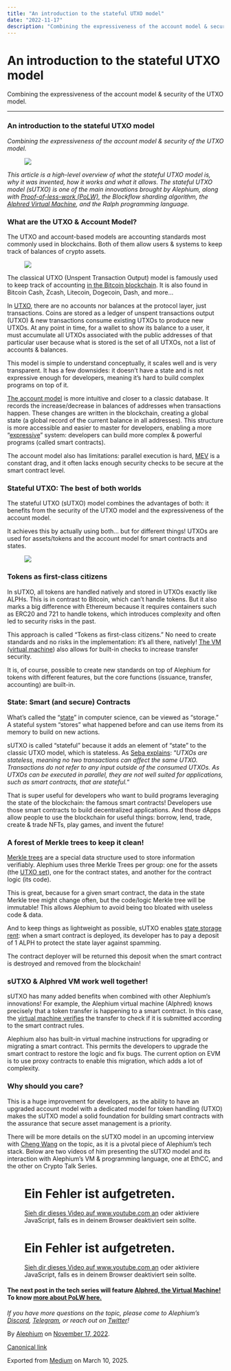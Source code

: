 ```yaml
---
title: "An introduction to the stateful UTXO model"
date: "2022-11-17"
description: "Combining the expressiveness of the account model & security of the UTXO model."
---
```


<div>

# An introduction to the stateful UTXO model

</div>

<div class="section p-summary" field="subtitle">

Combining the expressiveness of the account model & security of the UTXO model.

</div>

<div class="section e-content" field="body">

<div id="3f12" class="section section section--body section--first section--last">

<div class="section-divider">

------------------------------------------------------------------------

</div>

<div class="section-content">

<div class="section-inner sectionLayout--insetColumn">

### An introduction to the stateful UTXO model

*Combining the expressiveness of the account model & security of the UTXO model.*

<figure id="5b6e" class="graf graf--figure graf-after--p">
<img src="https://cdn-images-1.medium.com/max/800/0*EpiUlO8ndw-pqdMq" class="graf-image" data-image-id="0*EpiUlO8ndw-pqdMq" data-width="1024" data-height="576" data-is-featured="true" />
</figure>

*This article is a high-level overview of what the stateful UTXO model is, why it was invented, how it works and what it allows. The stateful UTXO model (sUTXO) is one of the main innovations brought by Alephium, along with* <a href="https://medium.com/@alephium/tech-talk-1-the-ultimate-guide-to-proof-of-less-work-the-universe-and-everything-ba70644ab301" class="markup--anchor markup--p-anchor" data-href="https://medium.com/@alephium/tech-talk-1-the-ultimate-guide-to-proof-of-less-work-the-universe-and-everything-ba70644ab301" target="_blank"><em>Proof-of-less-work (PoLW),</em></a> *the Blockflow sharding algorithm, the* <a href="https://medium.com/@alephium/meet-alphred-a-virtual-machine-like-no-others-85ce86540025" class="markup--anchor markup--p-anchor" data-href="https://medium.com/@alephium/meet-alphred-a-virtual-machine-like-no-others-85ce86540025" target="_blank"><em>Alphred Virtual Machine</em></a>*, and the Ralph programming language.*

### What are the UTXO & Account Model?

The UTXO and account-based models are accounting standards most commonly used in blockchains. Both of them allow users & systems to keep track of balances of crypto assets.

<figure id="3603" class="graf graf--figure graf-after--p">
<img src="https://cdn-images-1.medium.com/max/800/0*5vv7al_kblqwUazQ" class="graf-image" data-image-id="0*5vv7al_kblqwUazQ" data-width="1024" data-height="525" />
</figure>

The classical UTXO (Unspent Transaction Output) model is famously used to keep track of accounting <a href="https://river.com/learn/bitcoins-utxo-model/" class="markup--anchor markup--p-anchor" data-href="https://river.com/learn/bitcoins-utxo-model/" rel="noopener" target="_blank">in the Bitcoin blockchain</a>. It is also found in Bitcoin Cash, Zcash, Litecoin, Dogecoin, Dash, and more…

In <a href="https://www.geeksforgeeks.org/what-is-unspent-transaction-output-utxo/" class="markup--anchor markup--p-anchor" data-href="https://www.geeksforgeeks.org/what-is-unspent-transaction-output-utxo/" rel="noopener" target="_blank">UTXO</a>, there are no accounts nor balances at the protocol layer, just transactions. Coins are stored as a ledger of unspent transactions output (UTXO) & new transactions consume existing UTXOs to produce new UTXOs. At any point in time, for a wallet to show its balance to a user, it must accumulate all UTXOs associated with the public addresses of that particular user because what is stored is the set of all UTXOs, not a list of accounts & balances.

This model is simple to understand conceptually, it scales well and is very transparent. It has a few downsides: it doesn’t have a state and is not expressive enough for developers, meaning it’s hard to build complex programs on top of it.

<a href="https://www.horizen.io/blockchain-academy/technology/expert/utxo-vs-account-model/#:~:text=The%20account%20model%20keeps%20track,set%20of%20all%20transaction%20outputs." class="markup--anchor markup--p-anchor" data-href="https://www.horizen.io/blockchain-academy/technology/expert/utxo-vs-account-model/#:~:text=The%20account%20model%20keeps%20track,set%20of%20all%20transaction%20outputs." rel="noopener" target="_blank">The account model</a> is more intuitive and closer to a classic database. It records the increase/decrease in balances of addresses when transactions happen. These changes are written in the blockchain, creating a global state (a global record of the current balance in all addresses). This structure is more accessible and easier to master for developers, enabling a more “<a href="https://en.wikipedia.org/wiki/Expressive_power_%28computer_science%29" class="markup--anchor markup--p-anchor" data-href="https://en.wikipedia.org/wiki/Expressive_power_(computer_science)" rel="noopener" target="_blank">expressive</a>” system: developers can build more complex & powerful programs (called smart contracts).

The account model also has limitations: parallel execution is hard, <a href="https://blog.chain.link/what-is-miner-extractable-value-mev/#:~:text=One%20such%20example%20is%20Miner,excluding%20transactions%20within%20a%20block." class="markup--anchor markup--p-anchor" data-href="https://blog.chain.link/what-is-miner-extractable-value-mev/#:~:text=One%20such%20example%20is%20Miner,excluding%20transactions%20within%20a%20block." rel="noopener" target="_blank">MEV</a> is a constant drag, and it often lacks enough security checks to be secure at the smart contract level.

### Stateful UTXO: The best of both worlds

The stateful UTXO (sUTXO) model combines the advantages of both: it benefits from the security of the UTXO model and the expressiveness of the account model.

It achieves this by actually using both… but for different things! UTXOs are used for assets/tokens and the account model for smart contracts and states.

<figure id="757c" class="graf graf--figure graf-after--p">
<img src="https://cdn-images-1.medium.com/max/800/0*76vcp3I_m0nFuin4" class="graf-image" data-image-id="0*76vcp3I_m0nFuin4" data-width="1024" data-height="702" />
</figure>

### Tokens as first-class citizens

In sUTXO, all tokens are handled natively and stored in UTXOs exactly like ALPHs. This is in contrast to Bitcoin, which can’t handle tokens. But it also marks a big difference with Ethereum because it requires containers such as ERC20 and 721 to handle tokens, which introduces complexity and often led to security risks in the past.

This approach is called “Tokens as first-class citizens.” No need to create standards and no risks in the implementation: it’s all there, natively! <a href="https://youtu.be/VVYH9rBJAdA" class="markup--anchor markup--p-anchor" data-href="https://youtu.be/VVYH9rBJAdA" rel="noopener" target="_blank">The VM (virtual machine</a>) also allows for built-in checks to increase transfer security.

It is, of course, possible to create new standards on top of Alephium for tokens with different features, but the core functions (issuance, transfer, accounting) are built-in.

### State: Smart (and secure) Contracts

What’s called the “<a href="https://en.wikipedia.org/wiki/State_%28computer_science%29" class="markup--anchor markup--p-anchor" data-href="https://en.wikipedia.org/wiki/State_(computer_science)" rel="noopener" target="_blank">state</a>” in computer science, can be viewed as “storage.” A stateful system “stores” what happened before and can use items from its memory to build on new actions.

sUTXO is called “stateful” because it adds an element of “state” to the classic UTXO model, which is stateless. As <a href="https://www.seba.swiss/research/A-Beginner-s-Guide-to-Blockchain-Accounting-Standards#:~:text=UTXOs%20are%20stateless%2C%20meaning%20no,smart%20contracts%2C%20that%20are%20stateful." class="markup--anchor markup--p-anchor" data-href="https://www.seba.swiss/research/A-Beginner-s-Guide-to-Blockchain-Accounting-Standards#:~:text=UTXOs%20are%20stateless%2C%20meaning%20no,smart%20contracts%2C%20that%20are%20stateful." rel="noopener" target="_blank">Seba explains</a>: “*UTXOs are stateless, meaning no two transactions can affect the same UTXO. Transactions do not refer to any input outside of the consumed UTXOs. As UTXOs can be executed in parallel, they are not well suited for applications, such as smart contracts, that are stateful.*“

That is super useful for developers who want to build programs leveraging the state of the blockchain: the famous smart contracts! Developers use those smart contracts to build decentralized applications. And those dApps allow people to use the blockchain for useful things: borrow, lend, trade, create & trade NFTs, play games, and invent the future!

### A forest of Merkle trees to keep it clean!

<a href="https://www.simplilearn.com/tutorials/blockchain-tutorial/merkle-tree-in-blockchain#:~:text=KanpurEnroll%20Now-,What%20Is%20a%20Merkle%20Tree%3F,data%20more%20efficiently%20and%20securely." class="markup--anchor markup--p-anchor" data-href="https://www.simplilearn.com/tutorials/blockchain-tutorial/merkle-tree-in-blockchain#:~:text=KanpurEnroll%20Now-,What%20Is%20a%20Merkle%20Tree%3F,data%20more%20efficiently%20and%20securely." rel="noopener" target="_blank">Merkle trees</a> are a special data structure used to store information verifiably. Alephium uses three Merkle Trees per group: one for the assets (the <a href="https://river.com/learn/terms/u/utxo-set/" class="markup--anchor markup--p-anchor" data-href="https://river.com/learn/terms/u/utxo-set/" rel="noopener" target="_blank">UTXO set</a>), one for the contract states, and another for the contract logic (its code).

This is great, because for a given smart contract, the data in the state Merkle tree might change often, but the code/logic Merkle tree will be immutable! This allows Alephium to avoid being too bloated with useless code & data.

And to keep things as lightweight as possible, sUTXO enables <a href="https://arxiv.org/pdf/2210.13670.pdf" class="markup--anchor markup--p-anchor" data-href="https://arxiv.org/pdf/2210.13670.pdf" rel="noopener" target="_blank">state storage rent</a>: when a smart contract is deployed, its developer has to pay a deposit of 1 ALPH to protect the state layer against spamming.

The contract deployer will be returned this deposit when the smart contract is destroyed and removed from the blockchain!

### sUTXO & Alphred VM work well together!

sUTXO has many added benefits when combined with other Alephium’s innovations! For example, the Alephium virtual machine (Alphred) knows precisely that a token transfer is happening to a smart contract. In this case, the <a href="https://youtu.be/VVYH9rBJAdA" class="markup--anchor markup--p-anchor" data-href="https://youtu.be/VVYH9rBJAdA" rel="noopener" target="_blank">virtual machine verifies</a> the transfer to check if it is submitted according to the smart contract rules.

Alephium also has built-in virtual machine instructions for upgrading or migrating a smart contract. This permits the developers to upgrade the smart contract to restore the logic and fix bugs. The current option on EVM is to use proxy contracts to enable this migration, which adds a lot of complexity.

### Why should you care?

This is a huge improvement for developers, as the ability to have an upgraded account model with a dedicated model for token handling (UTXO) makes the sUTXO model a solid foundation for building smart contracts with the assurance that secure asset management is a priority.

There will be more details on the sUTXO model in an upcoming interview with <a href="https://twitter.com/wachmc" class="markup--anchor markup--p-anchor" data-href="https://twitter.com/wachmc" rel="noopener" target="_blank">Cheng Wang</a> on the topic, as it is a pivotal piece of Alephium’s tech stack. Below are two videos of him presenting the sUTXO model and its interaction with Alephium’s VM & programming language, one at EthCC, and the other on Crypto Talk Series.

<figure id="0427" class="graf graf--figure graf--iframe graf-after--p">
<div class="iframe">
<div id="player">

</div>
<div class="player-unavailable">
<h1 id="ein-fehler-ist-aufgetreten." class="message">Ein Fehler ist aufgetreten.</h1>
<div class="submessage">
<a href="https://www.youtube.com/watch?v=VVYH9rBJAdA" target="_blank">Sieh dir dieses Video auf www.youtube.com an</a> oder aktiviere JavaScript, falls es in deinem Browser deaktiviert sein sollte.
</div>
</div>
</div>
</figure>

<figure id="28b1" class="graf graf--figure graf--iframe graf-after--figure">
<div class="iframe">
<div id="player">

</div>
<div class="player-unavailable">
<h1 id="ein-fehler-ist-aufgetreten." class="message">Ein Fehler ist aufgetreten.</h1>
<div class="submessage">
<a href="https://www.youtube.com/watch?v=r_5U7ZgByt4" target="_blank">Sieh dir dieses Video auf www.youtube.com an</a> oder aktiviere JavaScript, falls es in deinem Browser deaktiviert sein sollte.
</div>
</div>
</div>
</figure>

#### The next post in the tech series will feature <a href="https://medium.com/@alephium/meet-alphred-a-virtual-machine-like-no-others-85ce86540025" class="markup--anchor markup--h4-anchor" data-href="https://medium.com/@alephium/meet-alphred-a-virtual-machine-like-no-others-85ce86540025" target="_blank"><strong>Alphred, the Virtual Machine!</strong></a> **To know** <a href="https://medium.com/@alephium/tech-talk-1-the-ultimate-guide-to-proof-of-less-work-the-universe-and-everything-ba70644ab301" class="markup--anchor markup--h4-anchor" data-href="https://medium.com/@alephium/tech-talk-1-the-ultimate-guide-to-proof-of-less-work-the-universe-and-everything-ba70644ab301" target="_blank"><strong>more about PoLW here.</strong></a>

*If you have more questions on the topic, please come to Alephium’s* <a href="https://discord.gg/JErgRBfRSB" class="markup--anchor markup--p-anchor" data-href="https://discord.gg/JErgRBfRSB" rel="noopener" target="_blank"><em>Discord</em></a>*,* <a href="https://t.me/alephiumgroup" class="markup--anchor markup--p-anchor" data-href="https://t.me/alephiumgroup" rel="noopener" target="_blank"><em>Telegram</em></a>*, or reach out on* <a href="https://twitter.com/alephium" class="markup--anchor markup--p-anchor" data-href="https://twitter.com/alephium" rel="noopener" target="_blank"><em>Twitter</em></a>*!*

</div>

</div>

</div>

</div>

By <a href="https://medium.com/@alephium" class="p-author h-card">Alephium</a> on [November 17, 2022](https://medium.com/p/8de3b0f76749).

<a href="https://medium.com/@alephium/an-introduction-to-the-stateful-utxo-model-8de3b0f76749" class="p-canonical">Canonical link</a>

Exported from [Medium](https://medium.com) on March 10, 2025.
